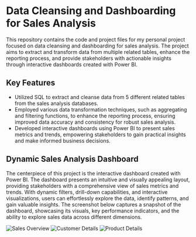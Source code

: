 # Data Cleansing and Dashboarding for Sales Analysis

This repository contains the code and project files for my personal project focused on data cleansing and dashboarding for sales analysis. The project aims to extract and transform data from multiple related tables, enhance the reporting process, and provide stakeholders with actionable insights through interactive dashboards created with Power BI.

## Key Features
* Utilized SQL to extract and cleanse data from 5 different related tables from the sales analysis databases.
* Employed various data transformation techniques, such as aggregating and filtering functions, to enhance the reporting process, ensuring improved data accuracy and consistency for robust sales analysis.
* Developed interactive dashboards using Power BI to present sales metrics and trends, empowering stakeholders to gain practical insights and make informed business decisions.

## Dynamic Sales Analysis Dashboard
The centerpiece of this project is the interactive dashboard created with Power BI. The dashboard presents an intuitive and visually appealing layout, providing stakeholders with a comprehensive view of sales metrics and trends. With dynamic filters, drill-down capabilities, and interactive visualizations, users can effortlessly explore the data, identify patterns, and gain valuable insights. The screenshot below captures a snapshot of the dashboard, showcasing its visuals, key performance indicators, and the ability to explore sales data across different dimensions.

![Sales Overview](https://github.com/phanthao02/Sales_Analysis_Cleasing_Dashboarding/assets/97840552/b11df0ce-a8c3-497f-8c71-0f60af45d9a0)
![Customer Details](https://github.com/phanthao02/Sales_Analysis_Cleasing_Dashboarding/assets/97840552/7c7a7b02-327d-4e57-a18a-18a27ac43160)
![Product Details](https://github.com/phanthao02/Sales_Analysis_Cleasing_Dashboarding/assets/97840552/ee5791e2-c27d-4671-bbbe-0e9b14dab0c3)
